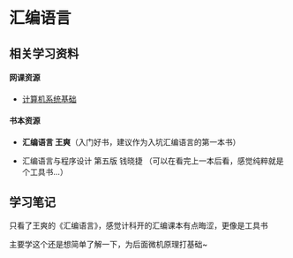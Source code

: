 # 汇编语言



## 相关学习资料

#### 网课资源

- [计算机系统基础](http://jyywiki.cn/ICS/2021/)

#### 书本资源

- **汇编语言 王爽**（入门好书，建议作为入坑汇编语言的第一本书）

- 汇编语言与程序设计 第五版 钱晓捷 （可以在看完上一本后看，感觉纯粹就是个工具书...）

  

## 学习笔记

只看了王爽的《汇编语言》，感觉计科开的汇编课本有点晦涩，更像是工具书

主要学这个还是想简单了解一下，为后面微机原理打基础~
